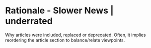 # Rationale - Slower News | underrated

Why articles were included, replaced or deprecated. Often, it implies reordering the article section to balance/relate viewpoints.